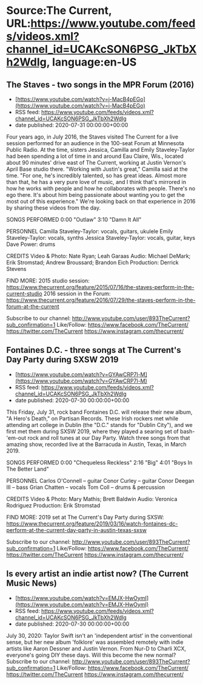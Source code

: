 # Source:The Current, URL:https://www.youtube.com/feeds/videos.xml?channel_id=UCAKcSON6PSG_JkTbXh2WdIg, language:en-US

## The Staves - two songs in the MPR Forum (2016)
 - [https://www.youtube.com/watch?v=j-MacB4pEGo](https://www.youtube.com/watch?v=j-MacB4pEGo)
 - RSS feed: https://www.youtube.com/feeds/videos.xml?channel_id=UCAKcSON6PSG_JkTbXh2WdIg
 - date published: 2020-07-31 00:00:00+00:00

Four years ago, in July 2016, the Staves visited The Current for a live session performed for an audience in the 100-seat Forum at Minnesota Public Radio. At the time, sisters Jessica, Camilla and Emily Staveley-Taylor had been spending a lot of time in and around Eau Claire, Wis., located about 90 minutes' drive east of The Current, working at Justin Vernon's April Base studio there. "Working with Justin's great," Camilla said at the time. "For one, he's incredibly talented, so has great ideas. Almost more than that, he has a very pure love of music, and I think that's mirrored in how he works with people and how he collaborates with people. There's no ego there. It's about him being passionate about wanting you to get the most out of this experience."
We're looking back on that experience in 2016 by sharing these videos from the day.

SONGS PERFORMED
0:00 "Outlaw"
3:10 "Damn It All"

PERSONNEL
Camilla Staveley-Taylor: vocals, guitars, ukulele
Emily Staveley-Taylor: vocals, synths
Jessica Staveley-Taylor: vocals, guitar, keys
Dave Power: drums

CREDITS
Video & Photo: Nate Ryan; Leah Garaas
Audio: Michael DeMark; Erik Stromstad; Andrew Broussard; Brandon Eich
Production: Derrick Stevens

FIND MORE:
2015 studio session: https://www.thecurrent.org/feature/2015/07/16/the-staves-perform-in-the-current-studio
2016 session in the Forum: https://www.thecurrent.org/feature/2016/07/29/the-staves-perform-in-the-forum-at-the-current

Subscribe to our channel:
http://www.youtube.com/user/893TheCurrent?sub_confirmation=1
Like/Follow:
https://www.facebook.com/TheCurrent/
https://twitter.com/TheCurrent
https://www.instagram.com/thecurrent/

## Fontaines D.C. - three songs at The Current's Day Party during SXSW 2019
 - [https://www.youtube.com/watch?v=GYAwCRP7l-M](https://www.youtube.com/watch?v=GYAwCRP7l-M)
 - RSS feed: https://www.youtube.com/feeds/videos.xml?channel_id=UCAKcSON6PSG_JkTbXh2WdIg
 - date published: 2020-07-30 00:00:00+00:00

This Friday, July 31, rock band Fontaines D.C. will release their new album, "A Hero's Death," on Partisan Records. These Irish rockers met while attending art college in Dublin (the "D.C." stands for "Dublin City"), and we first met them during SXSW 2019, where they played a searing set of bash-'em-out rock and roll tunes at our Day Party. Watch three songs from that amazing show, recorded live at the Barracuda in Austin, Texas, in March 2019.

SONGS PERFORMED
0:00 "Chequeless Reckless"
2:16 "Big"
4:01 "Boys In The Better Land"

PERSONNEL
Carlos O'Connell – guitar
Conor Curley – guitar
Conor Deegan III – bass
Grian Chatten – vocals
Tom Coll – drums & percussion

CREDITS
Video & Photo: Mary Mathis; Brett Baldwin
Audio: Veronica Rodriguez
Production: Erik Stromstad

FIND MORE:
2019 set at The Current's Day Party during SXSW: https://www.thecurrent.org/feature/2019/03/16/watch-fontaines-dc-perform-at-the-current-day-party-in-austin-texas-sxsw

Subscribe to our channel:
http://www.youtube.com/user/893TheCurrent?sub_confirmation=1
Like/Follow:
https://www.facebook.com/TheCurrent/
https://twitter.com/TheCurrent
https://www.instagram.com/thecurrent/

## Is every artist an indie artist now? (The Current Music News)
 - [https://www.youtube.com/watch?v=EMJX-HwOymI](https://www.youtube.com/watch?v=EMJX-HwOymI)
 - RSS feed: https://www.youtube.com/feeds/videos.xml?channel_id=UCAKcSON6PSG_JkTbXh2WdIg
 - date published: 2020-07-30 00:00:00+00:00

July 30, 2020: Taylor Swift isn't an 'independent artist' in the conventional sense, but her new album 'folklore' was assembled remotely with indie artists like Aaron Dessner and Justin Vernon. From Nur-D to Charli XCX, everyone's going DIY these days. Will this become the new normal?
Subscribe to our channel:
http://www.youtube.com/user/893TheCurrent?sub_confirmation=1
Like/Follow:
https://www.facebook.com/TheCurrent/
https://twitter.com/TheCurrent
https://www.instagram.com/thecurrent/

